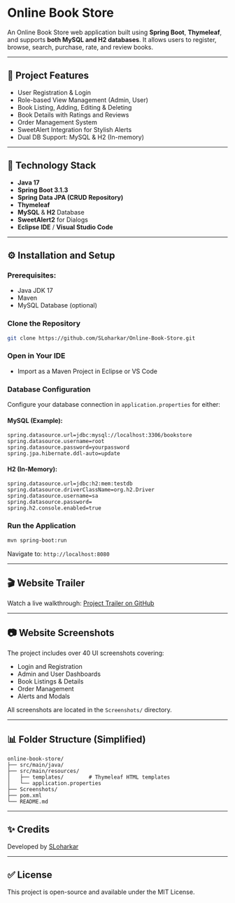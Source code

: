 # Online Book Store

An Online Book Store web application built using **Spring Boot**, **Thymeleaf**, and supports **both MySQL and H2 databases**. It allows users to register, browse, search, purchase, rate, and review books.

---

## 📅 Project Features

* User Registration & Login
* Role-based View Management (Admin, User)
* Book Listing, Adding, Editing & Deleting
* Book Details with Ratings and Reviews
* Order Management System
* SweetAlert Integration for Stylish Alerts
* Dual DB Support: MySQL & H2 (In-memory)

---

## 🚀 Technology Stack

* **Java 17**
* **Spring Boot 3.1.3**
* **Spring Data JPA (CRUD Repository)**
* **Thymeleaf**
* **MySQL** & **H2** Database
* **SweetAlert2** for Dialogs
* **Eclipse IDE** / **Visual Studio Code**

---

## ⚙️ Installation and Setup

### Prerequisites:

* Java JDK 17
* Maven
* MySQL Database (optional)

### Clone the Repository

```bash
git clone https://github.com/SLoharkar/Online-Book-Store.git
```

### Open in Your IDE

* Import as a Maven Project in Eclipse or VS Code

### Database Configuration

Configure your database connection in `application.properties` for either:

#### MySQL (Example):

```properties
spring.datasource.url=jdbc:mysql://localhost:3306/bookstore
spring.datasource.username=root
spring.datasource.password=yourpassword
spring.jpa.hibernate.ddl-auto=update
```

#### H2 (In-Memory):

```properties
spring.datasource.url=jdbc:h2:mem:testdb
spring.datasource.driverClassName=org.h2.Driver
spring.datasource.username=sa
spring.datasource.password=
spring.h2.console.enabled=true
```

### Run the Application

```bash
mvn spring-boot:run
```

Navigate to: `http://localhost:8080`

---

## 🎬 Website Trailer

Watch a live walkthrough:
[Project Trailer on GitHub](https://github.com/SLoharkar/Online-Book-Store/assets/68845746/6cfab389-498e-42ad-82d2-2c26738284f8)

---

## 📷 Website Screenshots

The project includes over 40 UI screenshots covering:

* Login and Registration
* Admin and User Dashboards
* Book Listings & Details
* Order Management
* Alerts and Modals

All screenshots are located in the `Screenshots/` directory.

---

## 📊 Folder Structure (Simplified)

```
online-book-store/
├── src/main/java/
├── src/main/resources/
│   ├── templates/        # Thymeleaf HTML templates
│   └── application.properties
├── Screenshots/
├── pom.xml
└── README.md
```

---

## ✨ Credits

Developed by [SLoharkar](https://github.com/SLoharkar)

---

## ✅ License

This project is open-source and available under the MIT License.
